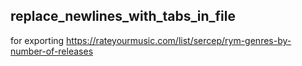 ## replace_newlines_with_tabs_in_file
for exporting https://rateyourmusic.com/list/sercep/rym-genres-by-number-of-releases
